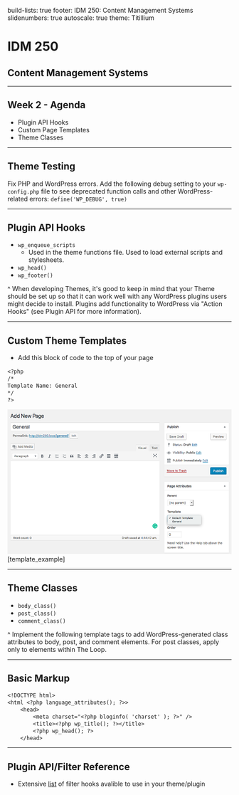 build-lists: true
footer: IDM 250: Content Management Systems
slidenumbers: true
autoscale: true
theme: Titillium

# IDM 250
## Content Management Systems

---
## Week 2 - Agenda
- Plugin API Hooks
- Custom Page Templates
- Theme Classes


---
## Theme Testing
Fix PHP and WordPress errors. Add the following debug setting to your `wp-config.php` file to see deprecated function calls and other WordPress-related errors: `define('WP_DEBUG', true)`

---
## Plugin API Hooks
-  `wp_enqueue_scripts`
    - Used in the theme functions file. Used to load external scripts and stylesheets. 
-  `wp_head()`
-  `wp_footer()`

^ When developing Themes, it's good to keep in mind that your Theme should be set up so that it can work well with any WordPress plugins users might decide to install. Plugins add functionality to WordPress via "Action Hooks" (see Plugin API for more information). 

---
## Custom Theme Templates
- Add this block of code to the top of your page
```
<?php
/*
Template Name: General
*/
?>
```

![inline](../assets/template_example.png)
[template_example]

---
## Theme Classes
- `body_class()`
- `post_class()`
- `comment_class()`

^ Implement the following template tags to add WordPress-generated class attributes to body, post, and comment elements. For post classes, apply only to elements within The Loop. 

---

## Basic Markup
```
<!DOCTYPE html>
<html <?php language_attributes(); ?>>
    <head>
        <meta charset="<?php bloginfo( 'charset' ); ?>" />
        <title><?php wp_title(); ?></title>
        <?php wp_head(); ?>
    </head>
```
---

## Plugin API/Filter Reference
- Extensive [list](https://codex.wordpress.org/Plugin_API/Filter_Reference) of filter hooks avalible to use in your theme/plugin